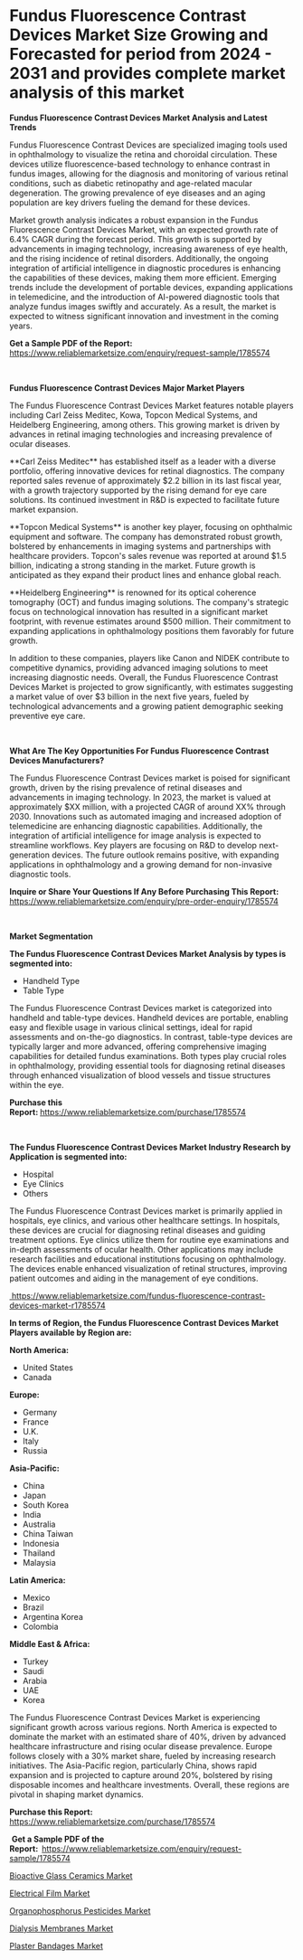 <p><h1>Fundus Fluorescence Contrast Devices Market Size Growing and Forecasted for period from 2024 - 2031 and provides complete market analysis of this market</h1></p><p><strong>Fundus Fluorescence Contrast Devices Market Analysis and Latest Trends</strong></p>
<p><p>Fundus Fluorescence Contrast Devices are specialized imaging tools used in ophthalmology to visualize the retina and choroidal circulation. These devices utilize fluorescence-based technology to enhance contrast in fundus images, allowing for the diagnosis and monitoring of various retinal conditions, such as diabetic retinopathy and age-related macular degeneration. The growing prevalence of eye diseases and an aging population are key drivers fueling the demand for these devices.</p><p>Market growth analysis indicates a robust expansion in the Fundus Fluorescence Contrast Devices Market, with an expected growth rate of 6.4% CAGR during the forecast period. This growth is supported by advancements in imaging technology, increasing awareness of eye health, and the rising incidence of retinal disorders. Additionally, the ongoing integration of artificial intelligence in diagnostic procedures is enhancing the capabilities of these devices, making them more efficient. Emerging trends include the development of portable devices, expanding applications in telemedicine, and the introduction of AI-powered diagnostic tools that analyze fundus images swiftly and accurately. As a result, the market is expected to witness significant innovation and investment in the coming years.</p></p>
<p><strong>Get a Sample PDF of the Report:&nbsp;</strong> <a href="https://www.reliablemarketsize.com/enquiry/request-sample/1785574?utm_campaign=1539&utm_medium=2&utm_source=Github&utm_content=ia&utm_term=08102024&utm_id=fundus-fluorescence-contrast-devices">https://www.reliablemarketsize.com/enquiry/request-sample/1785574</a></p>
<p>&nbsp;</p>
<p><strong>Fundus Fluorescence Contrast Devices Major Market Players</strong></p>
<p><p>The Fundus Fluorescence Contrast Devices Market features notable players including Carl Zeiss Meditec, Kowa, Topcon Medical Systems, and Heidelberg Engineering, among others. This growing market is driven by advances in retinal imaging technologies and increasing prevalence of ocular diseases.</p><p>**Carl Zeiss Meditec** has established itself as a leader with a diverse portfolio, offering innovative devices for retinal diagnostics. The company reported sales revenue of approximately $2.2 billion in its last fiscal year, with a growth trajectory supported by the rising demand for eye care solutions. Its continued investment in R&D is expected to facilitate future market expansion.</p><p>**Topcon Medical Systems** is another key player, focusing on ophthalmic equipment and software. The company has demonstrated robust growth, bolstered by enhancements in imaging systems and partnerships with healthcare providers. Topcon's sales revenue was reported at around $1.5 billion, indicating a strong standing in the market. Future growth is anticipated as they expand their product lines and enhance global reach.</p><p>**Heidelberg Engineering** is renowned for its optical coherence tomography (OCT) and fundus imaging solutions. The company's strategic focus on technological innovation has resulted in a significant market footprint, with revenue estimates around $500 million. Their commitment to expanding applications in ophthalmology positions them favorably for future growth.</p><p>In addition to these companies, players like Canon and NIDEK contribute to competitive dynamics, providing advanced imaging solutions to meet increasing diagnostic needs. Overall, the Fundus Fluorescence Contrast Devices Market is projected to grow significantly, with estimates suggesting a market value of over $3 billion in the next five years, fueled by technological advancements and a growing patient demographic seeking preventive eye care.</p></p>
<p>&nbsp;</p>
<p><strong>What Are The Key Opportunities For Fundus Fluorescence Contrast Devices Manufacturers?</strong></p>
<p><p>The Fundus Fluorescence Contrast Devices market is poised for significant growth, driven by the rising prevalence of retinal diseases and advancements in imaging technology. In 2023, the market is valued at approximately $XX million, with a projected CAGR of around XX% through 2030. Innovations such as automated imaging and increased adoption of telemedicine are enhancing diagnostic capabilities. Additionally, the integration of artificial intelligence for image analysis is expected to streamline workflows. Key players are focusing on R&D to develop next-generation devices. The future outlook remains positive, with expanding applications in ophthalmology and a growing demand for non-invasive diagnostic tools.</p></p>
<p><strong>Inquire or Share Your Questions If Any Before Purchasing This Report:</strong> <a href="https://www.reliablemarketsize.com/enquiry/pre-order-enquiry/1785574?utm_campaign=1539&utm_medium=2&utm_source=Github&utm_content=ia&utm_term=08102024&utm_id=fundus-fluorescence-contrast-devices">https://www.reliablemarketsize.com/enquiry/pre-order-enquiry/1785574</a></p>
<p>&nbsp;</p>
<p><strong>Market Segmentation</strong></p>
<p><strong>The Fundus Fluorescence Contrast Devices Market Analysis by types is segmented into:</strong></p>
<p><ul><li>Handheld Type</li><li>Table Type</li></ul></p>
<p><p>The Fundus Fluorescence Contrast Devices market is categorized into handheld and table-type devices. Handheld devices are portable, enabling easy and flexible usage in various clinical settings, ideal for rapid assessments and on-the-go diagnostics. In contrast, table-type devices are typically larger and more advanced, offering comprehensive imaging capabilities for detailed fundus examinations. Both types play crucial roles in ophthalmology, providing essential tools for diagnosing retinal diseases through enhanced visualization of blood vessels and tissue structures within the eye.</p></p>
<p><strong>Purchase this Report:&nbsp;</strong><a href="https://www.reliablemarketsize.com/purchase/1785574?utm_campaign=1539&utm_medium=2&utm_source=Github&utm_content=ia&utm_term=08102024&utm_id=fundus-fluorescence-contrast-devices">https://www.reliablemarketsize.com/purchase/1785574</a></p>
<p>&nbsp;</p>
<p><strong>The Fundus Fluorescence Contrast Devices Market Industry Research by Application is segmented into:</strong></p>
<p><ul><li>Hospital</li><li>Eye Clinics</li><li>Others</li></ul></p>
<p><p>The Fundus Fluorescence Contrast Devices market is primarily applied in hospitals, eye clinics, and various other healthcare settings. In hospitals, these devices are crucial for diagnosing retinal diseases and guiding treatment options. Eye clinics utilize them for routine eye examinations and in-depth assessments of ocular health. Other applications may include research facilities and educational institutions focusing on ophthalmology. The devices enable enhanced visualization of retinal structures, improving patient outcomes and aiding in the management of eye conditions.</p></p>
<p><a href="https://www.reliablemarketsize.com/fundus-fluorescence-contrast-devices-market-r1785574?utm_campaign=1539&utm_medium=2&utm_source=Github&utm_content=ia&utm_term=08102024&utm_id=fundus-fluorescence-contrast-devices">&nbsp;https://www.reliablemarketsize.com/fundus-fluorescence-contrast-devices-market-r1785574</a></p>
<p><strong>In terms of Region, the Fundus Fluorescence Contrast Devices Market Players available by Region are:</strong></p>
<p>
    <p> <strong> North America: </strong>
        <ul>
            <li>United States</li>
            <li>Canada</li>
        </ul>
        </p> 
    <p> <strong> Europe: </strong>
        <ul>
            <li>Germany</li>
            <li>France</li>
            <li>U.K.</li>
            <li>Italy</li>
            <li>Russia</li>
        </ul>
        </p> 
    <p> <strong> Asia-Pacific: </strong>
        <ul>
            <li>China</li>
            <li>Japan</li>
            <li>South Korea</li>
            <li>India</li>
            <li>Australia</li>
            <li>China Taiwan</li>
            <li>Indonesia</li>
            <li>Thailand</li>
            <li>Malaysia</li>
        </ul>
        </p> 
    <p> <strong> Latin America: </strong>
        <ul>
            <li>Mexico</li>
            <li>Brazil</li>
            <li>Argentina Korea</li>
            <li>Colombia</li>
        </ul>
        </p> 
    <p> <strong> Middle East & Africa: </strong>
        <ul>
            <li>Turkey</li>
            <li>Saudi</li>
            <li>Arabia</li>
            <li>UAE</li>
            <li>Korea</li>
        </ul>
    </p>
    </p>
<p><p>The Fundus Fluorescence Contrast Devices Market is experiencing significant growth across various regions. North America is expected to dominate the market with an estimated share of 40%, driven by advanced healthcare infrastructure and rising ocular disease prevalence. Europe follows closely with a 30% market share, fueled by increasing research initiatives. The Asia-Pacific region, particularly China, shows rapid expansion and is projected to capture around 20%, bolstered by rising disposable incomes and healthcare investments. Overall, these regions are pivotal in shaping market dynamics.</p></p>
<p><strong>Purchase this Report: </strong><a href="https://www.reliablemarketsize.com/purchase/1785574?utm_campaign=1539&utm_medium=2&utm_source=Github&utm_content=ia&utm_term=08102024&utm_id=fundus-fluorescence-contrast-devices">https://www.reliablemarketsize.com/purchase/1785574</a></p>
<p>&nbsp;<strong>Get a Sample PDF of the Report:&nbsp;&nbsp;</strong><a href="https://www.reliablemarketsize.com/enquiry/request-sample/1785574?utm_campaign=1539&utm_medium=2&utm_source=Github&utm_content=ia&utm_term=08102024&utm_id=fundus-fluorescence-contrast-devices">https://www.reliablemarketsize.com/enquiry/request-sample/1785574</a></p>
<p><strong></strong></p>
<p><p><a href="https://www.linkedin.com/pulse/competitive-intelligence-bioactive-glass-ceramics-market-ltnuf?utm_campaign=1539&utm_medium=2&utm_source=Github&utm_content=ia&utm_term=08102024&utm_id=fundus-fluorescence-contrast-devices">Bioactive Glass Ceramics Market</a></p><p><a href="https://www.linkedin.com/pulse/electrical-film-spectrum-usage-patterns-sector-evolution-55gof?utm_campaign=1539&utm_medium=2&utm_source=Github&utm_content=ia&utm_term=08102024&utm_id=fundus-fluorescence-contrast-devices">Electrical Film Market</a></p><p><a href="https://www.linkedin.com/pulse/organophosphorus-pesticides-market-trends-focusing-insight-axfef?utm_campaign=1539&utm_medium=2&utm_source=Github&utm_content=ia&utm_term=08102024&utm_id=fundus-fluorescence-contrast-devices">Organophosphorus Pesticides Market</a></p><p><a href="https://www.linkedin.com/pulse/dialysis-membranes-market-refracting-trends-consumer-behaviors-rryoc?utm_campaign=1539&utm_medium=2&utm_source=Github&utm_content=ia&utm_term=08102024&utm_id=fundus-fluorescence-contrast-devices">Dialysis Membranes Market</a></p><p><a href="https://www.linkedin.com/pulse/plaster-bandages-market-global-regional-analysis-focus-vty0c?utm_campaign=1539&utm_medium=2&utm_source=Github&utm_content=ia&utm_term=08102024&utm_id=fundus-fluorescence-contrast-devices">Plaster Bandages Market</a></p></p>